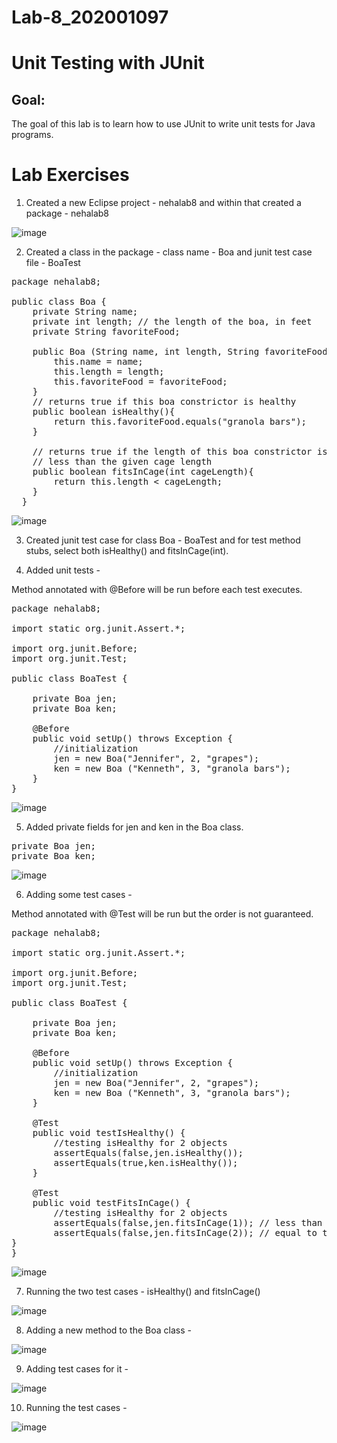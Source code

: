 # Lab-8_202001097

# Unit Testing with JUnit

## Goal:
The goal of this lab is to learn how to use JUnit to write unit tests for Java programs.

# Lab Exercises

1. Created a new Eclipse project - nehalab8 and within that created a package - nehalab8

![image](https://user-images.githubusercontent.com/123479469/233058332-a16dee8a-1fdc-4044-a679-14b01a7d1c36.png)

2. Created a class in the package - class name - Boa and junit test case file - BoaTest

<pre>
package nehalab8;

public class Boa {
	private String name;
	private int length; // the length of the boa, in feet
	private String favoriteFood;
	
	public Boa (String name, int length, String favoriteFood){
		this.name = name;
		this.length = length;
		this.favoriteFood = favoriteFood;
	}
	// returns true if this boa constrictor is healthy
	public boolean isHealthy(){
		return this.favoriteFood.equals("granola bars");
	}
	
	// returns true if the length of this boa constrictor is
	// less than the given cage length
	public boolean fitsInCage(int cageLength){
		return this.length < cageLength;
	}
  }
</pre>

![image](https://user-images.githubusercontent.com/123479469/233023817-b63fa106-04dc-421e-9471-cf67d75805d8.png)

3. Created junit test case for class Boa - BoaTest and for test method stubs, select both isHealthy() and fitsInCage(int).

4. Added unit tests - 

Method annotated with @Before will be run before each test executes.

<pre>
package nehalab8;

import static org.junit.Assert.*;

import org.junit.Before;
import org.junit.Test;

public class BoaTest {
	
	private Boa jen;
	private Boa ken;

	@Before
	public void setUp() throws Exception {
		//initialization
		jen = new Boa("Jennifer", 2, "grapes");
		ken = new Boa ("Kenneth", 3, "granola bars");
	}
}
</pre>

![image](https://user-images.githubusercontent.com/123479469/233039973-f0cb5ba9-235f-44ae-a5b1-dabd636ca229.png)

5. Added private fields for jen and ken in the Boa class.

<pre>
private Boa jen;
private Boa ken;
</pre>

![image](https://user-images.githubusercontent.com/123479469/233040296-b6ab4813-e28d-43d8-858f-d107a7785059.png)


6. Adding some test cases -

Method annotated with @Test will be run but the order is not guaranteed.

<pre>
package nehalab8;

import static org.junit.Assert.*;

import org.junit.Before;
import org.junit.Test;

public class BoaTest {
	
	private Boa jen;
	private Boa ken;

	@Before
	public void setUp() throws Exception {
		//initialization
		jen = new Boa("Jennifer", 2, "grapes");
		ken = new Boa ("Kenneth", 3, "granola bars");
	}

	@Test 
	public void testIsHealthy() {
		//testing isHealthy for 2 objects
		assertEquals(false,jen.isHealthy());
		assertEquals(true,ken.isHealthy());
	}
	
	@Test 
	public void testFitsInCage() {
		//testing isHealthy for 2 objects		
		assertEquals(false,jen.fitsInCage(1)); // less than the size of cage
		assertEquals(false,jen.fitsInCage(2)); // equal to the size of cage		assertEquals(true,jen.fitsInCage(3)); // greater than the size of cage
}
}
</pre>

![image](https://user-images.githubusercontent.com/123479469/233040296-b6ab4813-e28d-43d8-858f-d107a7785059.png)

7. Running the two test cases - isHealthy() and fitsInCage()

![image](https://user-images.githubusercontent.com/123479469/233045674-f3b08225-68cb-4e05-ab03-85146b93059d.png)

8. Adding a new method to the Boa class -

![image](https://user-images.githubusercontent.com/123479469/233040406-71c26cb7-3ab5-43cf-9e1a-ad387546ba99.png)

9. Adding test cases for it -

![image](https://user-images.githubusercontent.com/123479469/233046370-8e21ff51-4dda-4d3f-a5a3-77d68b2858fe.png)

10. Running the test cases - 

![image](https://user-images.githubusercontent.com/123479469/233044795-45429853-55d9-4234-9e8a-6f7623657a00.png)







